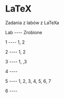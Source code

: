 # LaTeX
Zadania z labów z LaTeXa

Lab  ----  Zrobione

1 ---- 1, 2

2 ---- 1, 2

3 ---- 1,  ,3

4 ----  

5 ----   1, 2, 3, 4, 5, 6, 7

6 ----

